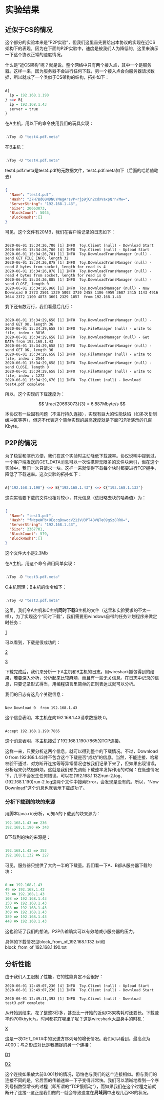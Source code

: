 # 实验结果

## 近似于CS的情况

这个部分的实验本来是“P2P实验”，但我们这里首先要给出本协议的实现在近CS架构下的表现，因为在下面的P2P实验中，速度是被我们人为降低的，这里来演示一下这个协议正常的速度情况。

什么是“近CS架构”呢？就是说，整个网络中只有两个接入点，其中一个是服务器。这样一来，因为服务器不会进行任何下载，另一个接入点会向服务器请求数据，所以就成了一个类似于CS架构的结构，拓扑如下：

```r

A{
  ip = 192.168.1.190
} <=> B{
  ip = 192.168.1.43
  server = true
}

```

在A主机，用以下的命令使用我们的玩具实现：

```powershell

.\Toy -D "test4.pdf.meta"

```

在B主机：

```powershell

.\Toy -U "test4.pdf.meta"

```

test4.pdf.meta是test4.pdf的元数据文件，test4.pdf.meta如下（后面的哈希值略去）

```json

{
  "Name": "test4.pdf",
  "Hash": "Z7H7Bd60MDNUYMegArsvP+rjp9jCn2cdXVaxpQrn/Mw=",
  "ServerString": "192.168.1.43",
  "Size": 20663073,
  "BlockCount": 5045,
  "BlockHashs":[]
}

````

可见，这个文件有20MB，我们在客户端记录的日志如下：

```text

2020-06-01 15:34:26,700 [1] INFO  Toy.Client (null) - Download Start
2020-06-01 15:34:26,700 [4] INFO  Toy.Client (null) - Upload Start
2020-06-01 15:34:26,781 [1] INFO  Toy.DownloadTransManager (null) - send GET_FILE_INFO, length 32
2020-06-01 15:34:26,878 [1] INFO  Toy.DownloadTransManager (null) - read 8 bytes from socket, length for read is 4
2020-06-01 15:34:26,878 [1] INFO  Toy.DownloadTransManager (null) - read 4 bytes from socket, length for read is 0
2020-06-01 15:34:26,885 [1] INFO  Toy.DownloadTransManager (null) - send CLOSE, length 0
2020-06-01 15:34:26,960 [1] INFO  Toy.DownloadManager (null) - Now Download 0 3773 2501 1229 5002 3730 2458 1186 4959 3687 2415 1143 4916 3644 2372 1100 4873 3601 2329 1057  from 192.168.1.43

```

剩下还有数万行，我们看最后几行：

```text

2020-06-01 15:34:29,658 [1] INFO  Toy.DownloadTransManager (null) - send GET_OK, length 36
2020-06-01 15:34:29,658 [5] INFO  Toy.FileManager (null) - write to file, index : 3816
2020-06-01 15:34:29,658 [1] INFO  Toy.DownloadManager (null) - Get DATA from 192.168.1.43
2020-06-01 15:34:29,658 [1] INFO  Toy.DownloadTransManager (null) - send GET_OK, length 36
2020-06-01 15:34:29,658 [5] INFO  Toy.FileManager (null) - write to file, index : 2544
2020-06-01 15:34:29,658 [1] INFO  Toy.DownloadTransManager (null) - send CLOSE, length 0
2020-06-01 15:34:29,658 [5] INFO  Toy.FileManager (null) - write to file, index : 1272
2020-06-01 15:34:29,670 [1] INFO  Toy.Client (null) - Download test4.pdf complete

```

所以，这个实现的下载速度为：

$$ \frac{20663073}{3} = 6.887Mbyte/s $$

本协议有一些固有问题（不进行持久连接），实现有巨大的性能缺陷（如多次复制缓冲区等等），但这不代表这个简单实现的最高速度就是下面P2P所演示的几百Kbyte。

## P2P的情况

为了稳妥和演示方便，我们在这个实验时主动降低下载速率。协议说明中提到过，一个客户端发送的GET_DATA消息可以一次性携带无限多的文件块索引，但在这个实验中，我们一次只请求一块。这样一来就使得下载每个块时都要进行TCP握手，降低了下载速率。这次实验的拓扑如下：

```r

A{"192.168.1.190"} <=> B{"192.168.1.43"} <=> C{"192.168.1.132"}

```

这次实验要下载的文件也相对较小，其元信息（依旧略去块的哈希值）为：

```json

{
  "Name": "test3.pdf",
  "Hash": "fNcpeWPb+OEqcqBxwocV21iVU3PT48VQTe09gSz8RRU=",
  "ServerString": "192.168.1.43",
  "Size": 2367701,
  "BlockCount": 579,
  "BlockHashs":[]
}

```

这个文件大小是2.3Mb

在A主机，用这个命令调用简单实现：

```powershell

.\Toy -D "test3.pdf.meta"

```

C主机同理；B主机的命令如下：

```powershell

.\Toy -U "test3.pdf.meta"

```

这里，我们令A主机和C主机**同时下载**B主机的文件（这里和实验要求的不太一样），为了实现这个“同时下载”，我们需要用windows自带的任务计划程序来做定时任务：

[1]('./result/1.jpg')

可以看到，下载是很成功的：

[2]('./result/192.168.1.132-success.JPG')

[3]('./result/192.168.1.190-success.JPG')

下载完成后，我们来分析一下A主机和B主机的日志。用wireshark抓包得到的结果，若要深入分析，分析起来比较麻烦，而且有一些无关信息。在日志中记录的信息，只要记录形式得当，用编程语言里简单的正则表达式就可以分析。

我们的日志有这几个关键信息：

```text

Now Download 0  from 192.168.1.43

```

这个信息表明，本主机在向192.168.1.43请求数据块 0。

```text

Accept 192.168.1.190:7865

```

这个消息表明，本主机接受了192.168.1.190:7865的TCP连接。

这样一来，只要分析这两个信息，就可以得到整个的下载情况。不过，Download 0 from 192.168.1.43并不包含这个下载是否“成功”的信息。当然，不能连接、哈希校验不通过、对方断开连接等等异常情况也被我们记录下来了，但如果出现错误，分析起来仍然很麻烦。这就是我们预先调低下载速率发挥作用的时候：在低速情况下，几乎不会发生任何错误。可以在(192.168.1.132)run-2.log、(192.168.1.190)run-2.log这两个文件中搜索Error，会发现是没有的。所以，"Now Download"这个消息也就表示下载成功了。

### 分析下载到的块的来源

用脚本(ana.rb)分析，可知A的下载到的块来源为：

```ruby
192.168.1.43 => 236
192.168.1.190 => 343
```

B下载到的块的来源是：

```ruby

192.168.1.43 => 352
192.168.1.132 => 227

```

可见，服务器只提供了大约一半的下载量。我们看一下A、B都从服务器下载的块：

```ruby

0 => 192.168.1.43
49 => 192.168.1.43
73 => 192.168.1.43
108 => 192.168.1.43
150 => 192.168.1.43
288 => 192.168.1.43
369 => 192.168.1.43
389 => 192.168.1.43
448 => 192.168.1.43

```

这也验证了我们的想法，P2P传输确实可以有效地减小服务器的压力。

具体的下载情况见block_from_of_192.168.1.132.txt和block_from_of_192.168.1.190.txt

## 分析性能

由于我们人工限制了性能，它的性能肯定不会很好：

```text
2020-06-01 12:49:07,230 [4] INFO  Toy.Client (null) - Upload Start
2020-06-01 12:49:07,230 [1] INFO  Toy.Client (null) - Download Start
```

```text
2020-06-01 12:49:11,393 [1] INFO  Toy.Client (null) - Download test3.pdf complete
```

从开始到结束，花了整整3秒多，甚至比一开始的近似CS架构耗时还要长。下载速率约700kbyte/s。时间都花在哪里了呢？这是wireshark大显身手的时机：

[X]("./result/性能2.JPG")

这是一次GET_DATA中的发送方序列号的增长情况。我们可以看到，最高点为4000；与之形成对比是我捕捉的另一个连接：

[D1]("./result/对比1.JPG")

[D2]("./result/对比2.JPG")

这个连接如果放大前0.001秒的情况，恐怕也与我们的这个连接相似。但与我们的连接不同的是，它后面的传输速率一下子变得非常快。我们可以清晰地看到一个序列号指数型增长的过程（即所谓的“TCP慢启动”），而如果我们在这个过程之前就断开了连接--这正是我们做的--就会导致速度在**局域网**中出现几百KB的状况。